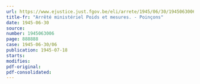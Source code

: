 ```yaml
---
url: https://www.ejustice.just.fgov.be/eli/arrete/1945/06/30/1945063006/justel
title-fr: "Arrêté ministériel Poids et mesures. - Poinçons"
date: 1945-06-30
source:
number: 1945063006
page: 888888
case: 1945-06-30/06
publication: 1945-07-18
starts:
modifies:
pdf-original:
pdf-consolidated:
---
```


